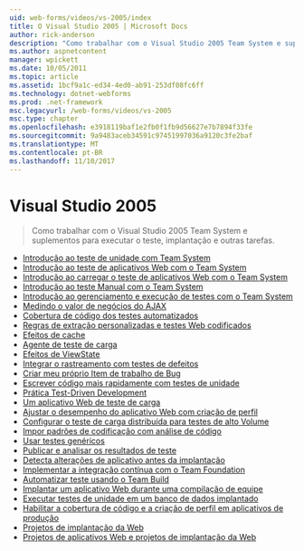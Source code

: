 ```yaml
---
uid: web-forms/videos/vs-2005/index
title: O Visual Studio 2005 | Microsoft Docs
author: rick-anderson
description: "Como trabalhar com o Visual Studio 2005 Team System e suplementos para executar o teste, implantação e outras tarefas."
ms.author: aspnetcontent
manager: wpickett
ms.date: 10/05/2011
ms.topic: article
ms.assetid: 1bcf9a1c-ed34-4ed0-ab91-253df08fc6ff
ms.technology: dotnet-webforms
ms.prod: .net-framework
msc.legacyurl: /web-forms/videos/vs-2005
msc.type: chapter
ms.openlocfilehash: e3918119baf1e2fb0f1fb9d56627e7b7894f33fe
ms.sourcegitcommit: 9a9483aceb34591c97451997036a9120c3fe2baf
ms.translationtype: MT
ms.contentlocale: pt-BR
ms.lasthandoff: 11/10/2017
---
```

<a name="visual-studio-2005"></a>Visual Studio 2005
====================
> Como trabalhar com o Visual Studio 2005 Team System e suplementos para executar o teste, implantação e outras tarefas.


- [Introdução ao teste de unidade com Team System](introduction-to-unit-testing-with-team-system.md)
- [Introdução ao teste de aplicativos Web com o Team System](introduction-to-testing-web-applications-with-team-system.md)
- [Introdução ao carregar o teste de aplicativos Web com o Team System](introduction-to-load-testing-web-applications-with-team-system.md)
- [Introdução ao teste Manual com o Team System](introduction-to-manual-testing-with-team-system.md)
- [Introdução ao gerenciamento e execução de testes com o Team System](introduction-to-managing-and-running-tests-with-team-system.md)
- [Medindo o valor de negócios do AJAX](measuring-the-business-value-of-ajax.md)
- [Cobertura de código dos testes automatizados](code-coverage-of-automated-tests.md)
- [Regras de extração personalizadas e testes Web codificados](custom-extraction-rules-and-coded-web-tests.md)
- [Efeitos de cache](the-effects-of-caching.md)
- [Agente de teste de carga](using-the-load-test-agent.md)
- [Efeitos de ViewState](the-effects-of-viewstate.md)
- [Integrar o rastreamento com testes de defeitos](how-do-i-integrate-defect-tracking-with-testing.md)
- [Criar meu próprio Item de trabalho de Bug](how-do-i-create-my-own-bug-work-item.md)
- [Escrever código mais rapidamente com testes de unidade](how-do-i-write-code-more-quickly-with-unit-tests.md)
- [Prática Test-Driven Development](how-do-i-practice-test-driven-development.md)
- [Um aplicativo Web de teste de carga](how-do-i-load-test-a-web-application.md)
- [Ajustar o desempenho do aplicativo Web com criação de perfil](how-do-i-tune-web-application-performance-with-profiling.md)
- [Configurar o teste de carga distribuída para testes de alto Volume](how-do-i-set-up-distributed-load-testing-for-high-volume-tests.md)
- [Impor padrões de codificação com análise de código](how-do-i-enforce-coding-standards-with-code-analysis.md)
- [Usar testes genéricos](how-do-i-use-generic-tests.md)
- [Publicar e analisar os resultados de teste](how-do-i-publish-and-analyze-test-results.md)
- [Detecta alterações de aplicativo antes da implantação](how-do-i-discover-application-changes-prior-to-deployment.md)
- [Implementar a integração contínua com o Team Foundation](how-do-i-implement-continuous-integration-with-team-foundation.md)
- [Automatizar teste usando o Team Build](how-do-i-automate-testing-using-team-build.md)
- [Implantar um aplicativo Web durante uma compilação de equipe](how-do-i-deploy-a-web-application-during-a-team-build.md)
- [Executar testes de unidade em um banco de dados implantado](how-do-i-run-unit-tests-against-a-deployed-database.md)
- [Habilitar a cobertura de código e a criação de perfil em aplicativos de produção](how-do-i-enable-code-coverage-and-profiling-in-production-applications.md)
- [Projetos de implantação da Web](web-deployment-projects.md)
- [Projetos de aplicativos Web e projetos de implantação da Web](web-application-projects-web-deployment-projects.md)
